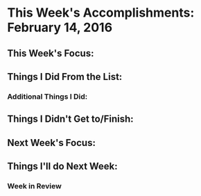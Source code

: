 # This Week's Accomplishments: February 14, 2016

## This Week's Focus:

## Things I Did From the List:

### Additional Things I Did:

## Things I Didn't Get to/Finish:

## Next Week's Focus:

## Things I'll do Next Week:

### Week in Review
